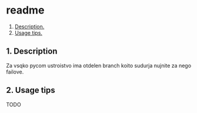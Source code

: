 # readme

1. [ Description. ](#desc)
2. [ Usage tips. ](#usage)

<a name="desc"></a>

## 1. Description

Za vsqko pycom ustroistvo ima otdelen branch koito sudurja nujnite za nego failove.

<a name="usage"></a>

## 2. Usage tips

TODO